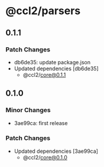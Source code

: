 # @ccl2/parsers

## 0.1.1

### Patch Changes

-   db6de35: update package.json
-   Updated dependencies [db6de35]
    -   @ccl2/core@0.1.1

## 0.1.0

### Minor Changes

-   3ae99ca: first release

### Patch Changes

-   Updated dependencies [3ae99ca]
    -   @ccl2/core@0.1.0
